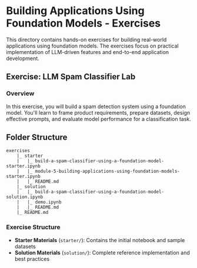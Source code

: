 # Building Applications Using Foundation Models - Exercises

This directory contains hands-on exercises for building real-world applications using foundation models. The exercises focus on practical implementation of LLM-driven features and end-to-end application development.

## Exercise: LLM Spam Classifier Lab

### Overview
In this exercise, you will build a spam detection system using a foundation model. You'll learn to frame product requirements, prepare datasets, design effective prompts, and evaluate model performance for a classification task.

## Folder Structure

```
exercises
    |_ starter
    |   |_ build-a-spam-classifier-using-a-foundation-model-starter.ipynb
    |   |_ module-5-building-applications-using-foundation-models-starter.ipynb
    |   |_ README.md
    |_ solution
    |   |_ build-a-spam-classifier-using-a-foundation-model-solution.ipynb
    |   |_ demo.ipynb
    |   |_ README.md
    |_ README.md
```

### Exercise Structure
- **Starter Materials** (`starter/`): Contains the initial notebook and sample datasets
- **Solution Materials** (`solution/`): Complete reference implementation and best practices